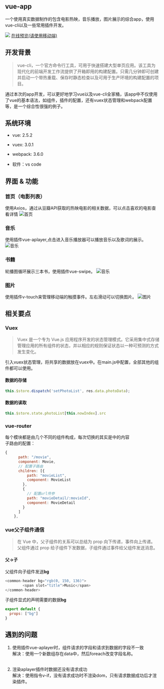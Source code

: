 ## vue-app

一个使用真实数据制作的包含电影热映，音乐播放，图片展示的综合app，使用vue-cli以及一些常用插件开发。

![](https://github.com/Houweix/vue-app/raw/master/show/show.gif)
[在线预览(请使用移动端)](http://www.ihouwei.com/vueapp)

## 开发背景
>vue-cli，一个官方命令行工具，可用于快速搭建大型单页应用。该工具为现代化的前端开发工作流提供了开箱即用的构建配置。只需几分钟即可创建并启动一个带热重载、保存时静态检查以及可用于生产环境的构建配置的项目。

通过本次的app开发，可以更好地学习vue以及vue-cli全家桶，该app中不仅使用了vue的基本语法，如组件，插件的配置，还有vuex状态管理和webpack配置等，是一个综合性很强的例子。

## 系统环境
* vue: 2.5.2
* vuex: 3.0.1
* webpack: 3.6.0

* 软件：vs code

## 界面 & 功能
### 首页（电影列表）
使用Axios，通过从豆瓣API获取的热映电影的相关数据，可以点击喜欢的电影查看详情
![首页](https://github.com/Houweix/vue-app/raw/master/show/movie.png)

### 音乐
使用插件vue-aplayer,点击进入音乐播放器可以播放音乐以及歌词的展示。
![音乐](https://github.com/Houweix/vue-app/raw/master/show/music.png)

### 书籍
轮播图循环展示三本书，使用插件vue-swipe。
![音乐](https://github.com/Houweix/vue-app/raw/master/show/book.png)

### 图片
使用插件v-touch来管理移动端的触摸事件。左右滑动可以切换图片。
![图片](https://github.com/Houweix/vue-app/raw/master/show/Photo.png)

## 相关要点
### Vuex
>Vuex 是一个专为 Vue.js 应用程序开发的状态管理模式。它采用集中式存储管理应用的所有组件的状态，并以相应的规则保证状态以一种可预测的方式发生变化。

引入vuex状态管理，将共享的数据放在vuex中。在main.js中配置，全部其他的组件都可以使用。
#### 数据的存储
```javascript
this.$store.dispatch('setPhotoList', res.data.photoData);
```
#### 数据的读取
```javascript
this.$store.state.photoList[this.nowIndex].src
```

### vue-router
每个模块都是由几个不同的组件构成，每次切换的其实是<router-view>中的内容<br>
子路由的配置：<br>
```javascript
{
      path: "/movie",
      component: Movie,
      // 配置子路由
      children: [{
          path: "movieList",
          component: MovieList
        },
        {
          // 配置url传参
          path: "movieDetail/:movieId",
          component: MovieDetail
        }
      ]
    },
```



### vue父子组件通信
>在 Vue 中，父子组件的关系可以总结为 prop 向下传递，事件向上传递。父组件通过 prop 给子组件下发数据，子组件通过事件给父组件发送消息。
#### 父->子
父组件向子组件发送**bg**
```javascript
<common-header bg="rgb(0, 150, 136)">
        <span slot="title">Music</span>
</common-header>
```
子组件显式的声明需要的数据**bg**
```javascript
export default {
  props: ["bg"]
}
```

## 遇到的问题

1. 使用插件vue-aplayer时，组件请求的字段和请求到数据的字段不一致<br>
解决：使用一个新数组存在data中，然后foreach改变字段名称。
<br><br>

2. 渲染aplayer插件时数据还没有请求成功<br>
解决：使用指令v-if，没有请求成功时不渲染dom，只有请求数据成功后才渲染插件。
